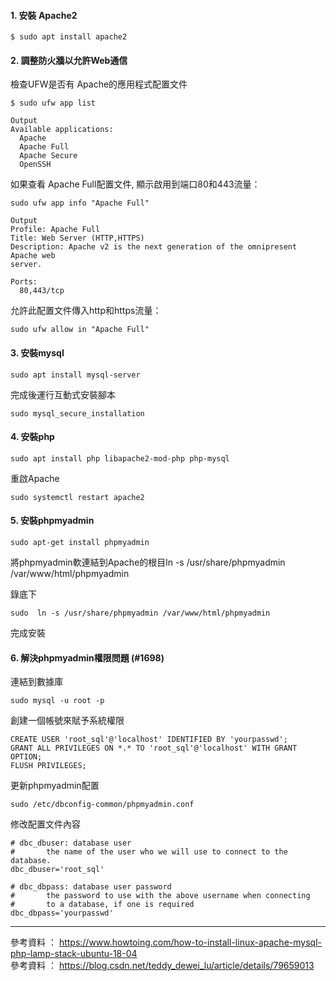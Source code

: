 ####  1. 安裝 Apache2       
		
```
$ sudo apt install apache2
```        
    
#### 2. 調整防火牆以允許Web通信

檢查UFW是否有 Apache的應用程式配置文件	
```
$ sudo ufw app list
```
	
```
Output	
Available applications:
  Apache
  Apache Full
  Apache Secure
  OpenSSH
```
	
如果查看 Apache Full配置文件, 顯示啟用到端口80和443流量：	
```
sudo ufw app info "Apache Full"
```
	
```
Output
Profile: Apache Full
Title: Web Server (HTTP,HTTPS)
Description: Apache v2 is the next generation of the omnipresent Apache web
server.

Ports:
  80,443/tcp
```
	
允許此配置文件傳入http和https流量：	
```
sudo ufw allow in "Apache Full"
```

#### 3. 安裝mysql	
	
```
sudo apt install mysql-server
```
	
完成後運行互動式安裝腳本	
```
sudo mysql_secure_installation
```
	
#### 4. 安裝php	
	
```
sudo apt install php libapache2-mod-php php-mysql
```

重啟Apache	
```
sudo systemctl restart apache2
```
	
#### 5. 安裝phpmyadmin	
	
```
sudo apt-get install phpmyadmin
```
	
將phpmyadmin軟連結到Apache的根目ln -s /usr/share/phpmyadmin /var/www/html/phpmyadmin

錄底下	
	
```
sudo  ln -s /usr/share/phpmyadmin /var/www/html/phpmyadmin

```
	
完成安裝


#### 6. 解決phpmyadmin權限問題 (#1698)
	
連結到數據庫	

```
sudo mysql -u root -p
```
	
創建一個帳號來賦予系統權限	
```mysql
CREATE USER 'root_sql'@'localhost' IDENTIFIED BY 'yourpasswd';
GRANT ALL PRIVILEGES ON *.* TO 'root_sql'@'localhost' WITH GRANT OPTION;
FLUSH PRIVILEGES;
```

更新phpmyadmin配置	
```
sudo /etc/dbconfig-common/phpmyadmin.conf

```

修改配置文件內容	
```
# dbc_dbuser: database user
#       the name of the user who we will use to connect to the database.
dbc_dbuser='root_sql'

# dbc_dbpass: database user password
#       the password to use with the above username when connecting
#       to a database, if one is required
dbc_dbpass='yourpasswd'
```


- - - 
參考資料 ： https://www.howtoing.com/how-to-install-linux-apache-mysql-php-lamp-stack-ubuntu-18-04           	
參考資料 ： https://blog.csdn.net/teddy_dewei_lu/article/details/79659013
